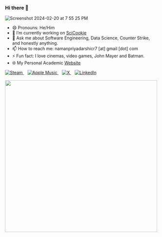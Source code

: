 ### Hi there 👋

![Screenshot 2024-02-20 at 7 55 25 PM](https://github.com/Naman-Priyadarshi/Naman-Priyadarshi/assets/77211855/8882bc5b-ebd4-4d1a-9c13-f1bb20754ff8)

- 😄 Pronouns: He/Him
- 🔭 I’m currently working on [SciCookie](https://github.com/osl-incubator/scicookie)
- 💬 Ask me about Software Engineering, Data Science, Counter Strike, and honestly anything.
- 📫 How to reach me: namanpriyadarshicr7 [at] gmail [dot] com
- ⚡ Fun fact: I love cinemas, video games, John Mayer and Batman. 
- 🌐 My Personal Academic [Website](https://naman-priyadarshi.github.io)

<a href="https://steamcommunity.com/id/EaZy_Steam/" target="_blank">
    <img src="https://img.shields.io/badge/steam-%23000000.svg?style=for-the-badge&logo=steam&logoColor=white" alt="Steam">
</a>&nbsp;&nbsp;

<a href="https://music.apple.com/profile/namanpriyadarshi" target="_blank">
    <img src="https://img.shields.io/badge/Apple_Music-9933CC?style=for-the-badge&logo=apple-music&logoColor=white" alt="Apple Music">
</a>&nbsp;&nbsp;

<a href="https://twitter.com/NamanPriyadars2" target="_blank">
    <img src="https://img.shields.io/badge/X-%23000000.svg?style=for-the-badge&logo=X&logoColor=white" alt="X">
</a>&nbsp;&nbsp;

<a href="https://www.linkedin.com/in/naman-priyadarshi-54830a201/" target="_blank">
    <img src="https://img.shields.io/badge/linkedin-%230077B5.svg?style=for-the-badge&logo=linkedin&logoColor=white" alt="LinkedIn">

<br>
<br>

  
<img src="https://github.com/Naman-Priyadarshi/Naman-Priyadarshi/assets/77211855/17f109f3-0d17-4f64-af83-b361e5d97ade" width="500" height="500">
